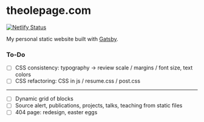 # theolepage.com

[![Netlify Status](https://api.netlify.com/api/v1/badges/dbe53215-22d8-4df4-9d69-32fa66f826a3/deploy-status)](https://app.netlify.com/sites/theolepagecom/deploys)

My personal static website built with [Gatsby](https://www.gatsbyjs.com/).

### To-Do

- [ ] CSS consistency: typography -> review scale / margins / font size, text colors
- [ ] CSS refactoring: CSS in js / resume.css / post.css

---

- [ ] Dynamic grid of blocks
- [ ] Source alert, publications, projects, talks, teaching from static files
- [ ] 404 page: redesign, easter eggs